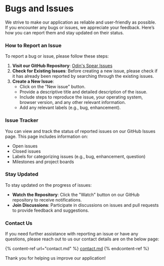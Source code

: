 # Bugs and Issues

We strive to make our application as reliable and user-friendly as possible. If you encounter any bugs or issues, we appreciate your feedback. Here’s how you can report them and stay updated on their status.

### How to Report an Issue

To report a bug or issue, please follow these steps:

1. **Visit our GitHub Repository**: [Odin's Spear Issues](https://github.com/Jordan-Prescott/odins\_spear/issues)
2. **Check for Existing Issues**: Before creating a new issue, please check if it has already been reported by searching through the existing issues.
3. **Create a New Issue**:
   * Click on the "New issue" button.
   * Provide a descriptive title and detailed description of the issue.
   * Include steps to reproduce the issue, your operating system, browser version, and any other relevant information.
   * Add any relevant labels (e.g., bug, enhancement).

### Issue Tracker

You can view and track the status of reported issues on our GitHub Issues page. This page includes information on:

* Open issues
* Closed issues
* Labels for categorizing issues (e.g., bug, enhancement, question)
* Milestones and project boards

### Stay Updated

To stay updated on the progress of issues:

* **Watch the Repository**: Click the "Watch" button on our GitHub repository to receive notifications.
* **Join Discussions**: Participate in discussions on issues and pull requests to provide feedback and suggestions.

### Contact Us

If you need further assistance with reporting an issue or have any questions, please reach out to us our contact details are on the below page:

{% content-ref url="contact.md" %}
[contact.md](contact.md)
{% endcontent-ref %}

Thank you for helping us improve our application!
